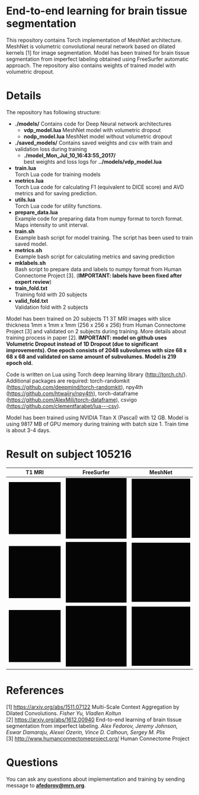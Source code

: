 # End-to-end learning for brain tissue segmentation

This repository contains Torch implementation of MeshNet architecture. MeshNet is volumetric convolutional neural network based on dilated kernels [1] for image segmentation. Model has been trained for brain tissue segmentation from imperfect labeling obtained using FreeSurfer automatic approach. The repository also contains weights of trained model with volumetric dropout.

# Details

The repository has following structure:

- **./models/**
  Contains code for Deep Neural network architectures
  - **vdp_model.lua**
    MeshNet model with volumetric dropout
  - **nodp_model.lua**
    MeshNet model without volumetric dropout
- **./saved_models/**
  Contains saved weights and csv with train and validation loss during training  
  - **./model_Mon_Jul_10_16:43:55_2017/**  
  best weights and loss logs for **../models/vdp_model.lua**
- **train.lua**  
  Torch Lua code for training models
- **metrics.lua**  
  Torch Lua code for calculating F1 (equivalent to DICE score) and AVD metrics and for saving prediction.
- **utils.lua**  
  Torch Lua code for utility functions.
- **prepare_data.lua**  
  Example code for preparing data from numpy format to torch format. Maps intensity to unit interval.
- **train.sh**  
  Example bash script for model training. The script has been used to train saved model.
- **metrics.sh**  
  Example bash script for calculating metrics and saving prediction
- **mklabels.sh**  
  Bash script to prepare data and labels to numpy format from Human Connectome Project [3]. (**IMPORTANT: labels have been fixed after expert review**)
- **train_fold.txt**  
  Training fold with 20 subjects
- **valid_fold.txt**  
  Validation fold with 2 subjects

Model has been trained on 20 subjects T1 3T MRI images with slice thickness 1mm x 1mm x 1mm (256 x 256 x 256) from Human Connectome Project [3] and validated on 2 subjects during training.
More details about training process in paper [2]. **IMPORTANT: model on github uses Volumetric Dropout instead of 1D Dropout (due to significant improvements). One epoch consists of 2048 subvolumes with size 68 x 68 x 68 and validated on same amount of subvolumes. Model is 219 epoch old.**

Code is written on Lua using Torch deep learning library (http://torch.ch/).
Additional packages are required: torch-randomkit (https://github.com/deepmind/torch-randomkit), npy4th (https://github.com/htwaijry/npy4th), torch-dataframe (https://github.com/AlexMili/torch-dataframe), csvigo (https://github.com/clementfarabet/lua---csv).

Model has been trained using NVIDIA Titan X (Pascal) with 12 GB. Model is using 9817 MB of GPU memory during training with batch size 1. Train time is about 3-4 days.

# Result on subject **105216**
| T1 MRI  | FreeSurfer | MeshNet |
|---|---|---|
| ![Alt Text](https://github.com/Entodi/MeshNet/blob/master/gif/axial_t1.gif?raw=true)  |  ![Alt Text](https://github.com/Entodi/MeshNet/blob/master/gif/axial_fs.gif?raw=true)  | ![Alt Text](https://github.com/Entodi/MeshNet/blob/master/gif/axial_219.gif?raw=true)   |
| ![Alt Text](https://github.com/Entodi/MeshNet/blob/master/gif/sagittal_t1.gif?raw=true)  | ![Alt Text](https://github.com/Entodi/MeshNet/blob/master/gif/sagittal_fs.gif?raw=true)   | ![Alt Text](https://github.com/Entodi/MeshNet/blob/master/gif/sagittal_219.gif?raw=true)   |
| ![Alt Text](https://github.com/Entodi/MeshNet/blob/master/gif/coronal_t1.gif?raw=true)  | ![Alt Text](https://github.com/Entodi/MeshNet/blob/master/gif/coronal_fs.gif?raw=true)  | ![Alt Text](https://github.com/Entodi/MeshNet/blob/master/gif/coronal_219.gif?raw=true)  |

# References
[1] https://arxiv.org/abs/1511.07122 Multi-Scale Context Aggregation by Dilated Convolutions. *Fisher Yu, Vladlen Koltun*  
[2] https://arxiv.org/abs/1612.00940 End-to-end learning of brain tissue segmentation from imperfect labeling. *Alex Fedorov, Jeremy Johnson, Eswar Damaraju, Alexei Ozerin, Vince D. Calhoun, Sergey M. Plis*  
[3] http://www.humanconnectomeproject.org/ Human Connectome Project

# Questions

You can ask any questions about implementation and training by sending message to **afedorov@mrn.org**.
